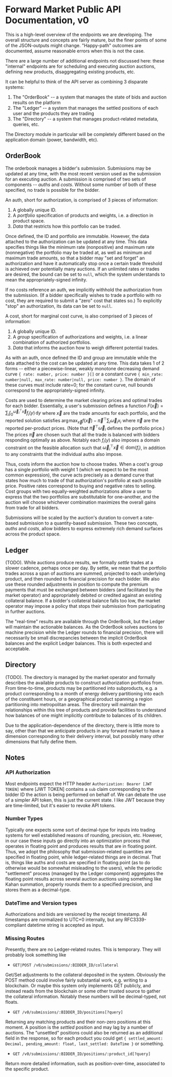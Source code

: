 # Forward Market Public API Documentation, v0

This is a high-level overview of the endpoints we are developing. The overall structure and concepts are fairly mature, but the finer points of some of the JSON-outputs might change. "Happy-path" outcomes are documented, assume reasonable errors when this is not the case.

There are a large number of additional endpoints not discussed here:
these "internal" endpoints are for scheduling and executing auction auctions, defining new products, disaggregating existing products, etc.

It can be helpful to think of the API server as combining 3 disparate systems:
1. The "OrderBook" -- a system that manages the state of bids and auction results on the platform
2. The "Ledger" -- a system that manages the settled positions of each user and the products they are trading
3. The "Directory" -- a system that manages product-related metadata, queries, etc.

The Directory module in particular will be completely different based on the application domain (power, bandwidth, etc).

## OrderBook

The orderbook manages a bidder's *submission*. Submissions may be updated at any time, with the most recent version used as the submission for an executing auction. A submission is comprised of two sets of components -- *auths* and *costs*. Without some number of both of these specified, no trade is possible for the bidder.

An auth, short for authorization, is comprised of 3 pieces of information:
1. A globally unique ID.
2. A *portfolio* specification of products and weights, i.e. a direction in product space.
3. *Data* that restricts how this portfolio can be traded.

Once defined, the ID and portfolio are immutable. However, the data attached to the authorization can be updated at any time. This data specifies things like the minimum rate (nonpositive) and maximum rate (nonnegative) the portfolio may be traded at, as well as minimum and maximum trade amounts, so that a bidder may "set and forget" an authorization and have it automatically stop once a certain trade threshold is achieved over potentially many auctions. If an unlimited rates or trades are desired, the bound can be set to `null`, which the system understands to mean the appropriately-signed infinity. 

If no costs reference an auth, we implicitly withhold the authorization from the submission. (If a bidder specifically wishes to trade a portfolio with no cost, they are required to submit a "zero" cost that states so.) To explicitly "stop" an authorization, its data can be set to `null`.

A cost, short for marginal cost curve, is also comprised of 3 pieces of information:
1. A globally unique ID.
2. A *group* specification of authorizations and weights, i.e. a linear combination of authorized portfolios.
3. *Data* that informs the auction how to weigh different potential trades.

As with an auth, once defined the ID and group are immutable while the data attached to the cost can be updated at any time. This data takes 1 of 2 forms -- either a piecewise-linear, weakly monotone decreasing demand curve `{ rate: number, price: number }[]` or a constant curve `{ min_rate: number|null, max_rate: number|null, price: number }`. The domain of these curves must include rate=0; for the constant curve, null bounds correspond to the appropriately-signed infinity.

Costs are used to determine the market clearing prices and optimal trades for each bidder. Essentially, a user's submission defines a function $F(\vec{x}) = \sum_i \int_0^{\vec\omega_i^\top\vec{x}} f_i(y)\,\mathrm{d}y$ where $\vec{x}$ are the trade amounts for each portfolio, and the reported solution satisfies $\mathop{\arg\!\max}_{\vec{x}} f(\vec{x}) - \vec\pi^\top \sum_i \vec\omega_i x_i$ where $\vec\pi$ are the reported per-product prices. (Note that $\vec\pi^\top\vec\omega_i$ defines the portfolio price.) The prices $\vec\pi$ are chosen such that all the trade is balanced with bidders responding optimally as above. Notably each $f_i(y)$ also imposes a domain constraint on the feasible allocation such that $\vec\omega_i^\top\vec{x} \in \mathrm{dom}(f_i)$, in addition to any constraints that the individual auths also impose.

Thus, costs inform the auction how to choose trades. When a cost's group has a single portfolio with weight 1 (which we expect to be the most common expression), the curve acts precisely as a demand curve that states how much to trade of that authorization's portfolio at each possible price. Positive rates correspond to buying and negative rates to selling. Cost groups with two equally-weighted authorizations allow a user to express that the two portfolios are substitutable for one-another, and the auction will choose whichever combination maximizes the overall gains from trade for all bidders.

Submissions will be scaled by the auction's duration to convert a rate-based submission to a quantity-based submission. These two concepts, *auths* and *costs*, allow bidders to express extremely rich demand surfaces across the product space.

## Ledger

(TODO). While auctions produce results, we formally *settle* trades at a slower cadence, perhaps once per day. By settle, we mean that the portfolio trades across a span of auctions are summed, projected to each underlying product, and then rounded to financial precision for each bidder. We also use these rounded adjustments in position to compute the premium payments that must be exchanged between bidders (and facilitated by the market operator) and appropriately debited or credited against an existing collateral balance. If a bidder's collateral balance falls too low, the market operator may impose a policy that stops their submission from participating in further auctions.

The "real-time" results are available through the OrderBook, but the Ledger will maintain the actionable balances. As the OrderBook solves auctions to machine precision while the Ledger rounds to financial precision, there will necessarily be small discrepancies between the implicit OrderBook balances and the explicit Ledger balances. This is both expected and acceptable.

## Directory

(TODO). The directory is managed by the market operator and formally describes the available products to construct authorization portfolios from. From time-to-time, products may be partitioned into subproducts, e.g. a product corresponding to a month of energy delivery partitioning into each of the constituent hours, or a geographical product spanning a region partitioning into metropolitan areas. The directory will maintain the relationships within this tree of products and provide facilities to understand how balances of one might implicitly contribute to balances of its children.

Due to the application-dependence of the directory, there is little more to say, other than that we anticipate products in any forward market to have a dimension corresponding to their delivery interval, but possibly many other dimensions that fully define them.

## Notes

### API Authorization

Most endpoints expect the HTTP header `Authorization: Bearer [JWT TOKEN]`
where [JWT TOKEN] contains a `sub` claim corresponding to the bidder ID the action is being performed on behalf of. We can debate the use of a simpler API token, this is just the current state. I like JWT because they are time-limited, but it's easier to revoke API tokens.

### Number Types

Typically one expects some sort of decimal-type for inputs into trading systems for well established reasons of rounding, precision, etc. However, in our case these inputs go directly into an optimization process that operates in floating point and produces results that are in floating point. Thus, we adopt the philosophy that submission-related quantities are specified in floating point, while ledger-related things are in decimal. That is, things like auths and costs are specified in floating point (as to do otherwise would be somewhat misleading to the users), while the periodic "settlement" process (managed by the Ledger component) aggregates the floating point results across several auction auctions using something like Kahan summation, properly rounds them to a specified precision, and stores them as a decimal-type.

### DateTime and Version types

Authorizations and bids are versioned by the receipt timestamp. All timestamps are normalized to UTC+0 internally, but any RFC3339-compliant datetime string is accepted as input.

### Missing Routes

Presently, there are no Ledger-related routes. This is temporary. They will probably look something like

* `GET|POST /v0/submissions/:BIDDER_ID/collateral`

Get/Set adjustments to the collateral deposited in the system. Obviously the POST method could involve fairly substantial work, e.g. writing to a blockchain. Or maybe this system only implements GET publicly, and instead reads from the blockchain or some other trusted source to gather the collateral information. Notably these numbers will be decimal-typed, not floats.

* `GET /v0/submissions/:BIDDER_ID/positions[?query]`

Returning any matching products and their non-zero positions at this moment. A position is the *settled* position and may lag by a number of auctions. The "unsettled" positions could also be returned as an additional field in the response, so for each product you could get `{ settled_amount: Decimal, pending_amount: float, last_settled: DateTime }` or something.

* `GET /v0/submissions/:BIDDER_ID/positions/:product_id[?query]`

Return more detailed information, such as position-over-time, associated to the specific product.
